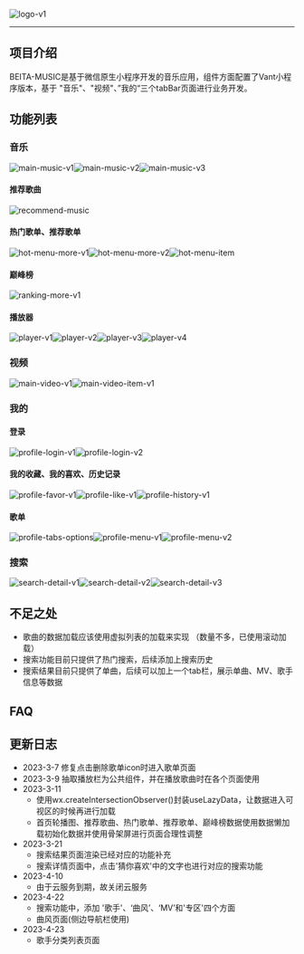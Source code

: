 ![logo-v1](https://raw.githubusercontent.com/beitaandbaozi/BEITA-MUSIC/main/demo-image/logo-v1.png)





------



## 项目介绍

BEITA-MUSIC是基于微信原生小程序开发的音乐应用，组件方面配置了Vant小程序版本，基于 "音乐"、"视频"、”我的“三个tabBar页面进行业务开发。



## 功能列表

### 音乐

![main-music-v1](https://raw.githubusercontent.com/beitaandbaozi/BEITA-MUSIC/main/demo-image/main-music-v1.png)![main-music-v2](https://raw.githubusercontent.com/beitaandbaozi/BEITA-MUSIC/main/demo-image/main-music-v2.png)![main-music-v3](https://raw.githubusercontent.com/beitaandbaozi/BEITA-MUSIC/main/demo-image/main-music-v3.png)



#### 推荐歌曲

![recommend-music](https://raw.githubusercontent.com/beitaandbaozi/BEITA-MUSIC/main/demo-image/recommend-more-v1.png)



#### 热门歌单、推荐歌单

![hot-menu-more-v1](https://raw.githubusercontent.com/beitaandbaozi/BEITA-MUSIC/main/demo-image/hot-menu-more-v1.png)![hot-menu-more-v2](https://raw.githubusercontent.com/beitaandbaozi/BEITA-MUSIC/main/demo-image/hot-menu-more-v2.png)![hot-menu-item](https://raw.githubusercontent.com/beitaandbaozi/BEITA-MUSIC/main/demo-image/hot-menu-item.png)



#### 巅峰榜

![ranking-more-v1](https://raw.githubusercontent.com/beitaandbaozi/BEITA-MUSIC/main/demo-image/ranking-more-v1.png)



#### 播放器

![player-v1](https://raw.githubusercontent.com/beitaandbaozi/BEITA-MUSIC/main/demo-image/player-v1.png)![player-v2](https://raw.githubusercontent.com/beitaandbaozi/BEITA-MUSIC/main/demo-image/player-v2.png)![player-v3](https://raw.githubusercontent.com/beitaandbaozi/BEITA-MUSIC/main/demo-image/player-v3.png)![player-v4](https://raw.githubusercontent.com/beitaandbaozi/BEITA-MUSIC/main/demo-image/player-v4.png)



### 视频

![main-video-v1](https://raw.githubusercontent.com/beitaandbaozi/BEITA-MUSIC/main/demo-image/main-video-v1.png)![main-video-item-v1](https://raw.githubusercontent.com/beitaandbaozi/BEITA-MUSIC/main/demo-image/main-video-item-v1.png)



### 我的

#### 登录

![profile-login-v1](https://raw.githubusercontent.com/beitaandbaozi/BEITA-MUSIC/main/demo-image/profile-login-v1.png)![profile-login-v2](https://raw.githubusercontent.com/beitaandbaozi/BEITA-MUSIC/main/demo-image/profile-login-v2.png)



#### 我的收藏、我的喜欢、历史记录

![profile-favor-v1](https://raw.githubusercontent.com/beitaandbaozi/BEITA-MUSIC/main/demo-image/profile-favor-v1.png)![profile-like-v1](https://raw.githubusercontent.com/beitaandbaozi/BEITA-MUSIC/main/demo-image/profile-like-v1.png)![profile-history-v1](https://raw.githubusercontent.com/beitaandbaozi/BEITA-MUSIC/main/demo-image/profile-history-v1.png)

#### 歌单

![profile-tabs-options](https://raw.githubusercontent.com/beitaandbaozi/BEITA-MUSIC/main/demo-image/profile-tabs-options.png)![profile-menu-v1](https://raw.githubusercontent.com/beitaandbaozi/BEITA-MUSIC/main/demo-image/profile-menu-v1.png)![profile-menu-v2](https://raw.githubusercontent.com/beitaandbaozi/BEITA-MUSIC/main/demo-image/profile-menu-v2.png)



### 搜索

![search-detail-v1](https://raw.githubusercontent.com/beitaandbaozi/BEITA-MUSIC/main/demo-image/search-detail-v1.png)![search-detail-v2](https://raw.githubusercontent.com/beitaandbaozi/BEITA-MUSIC/main/demo-image/search-detail-v2.png)![search-detail-v3](https://raw.githubusercontent.com/beitaandbaozi/BEITA-MUSIC/main/demo-image/search-detail-v3.png)



## 不足之处

- 歌曲的数据加载应该使用虚拟列表的加载来实现 （数量不多，已使用滚动加载）
- 搜索功能目前只提供了热门搜索，后续添加上搜索历史
- 搜索结果目前只提供了单曲，后续可以加上一个tab栏，展示单曲、MV、歌手信息等数据

## FAQ



## 更新日志

- 2023-3-7  修复点击删除歌单icon时进入歌单页面
- 2023-3-9  抽取播放栏为公共组件，并在播放歌曲时在各个页面使用
- 2023-3-11 
  - 使用wx.createIntersectionObserver()封装useLazyData，让数据进入可视区的时候再进行加载
  - 首页轮播图、推荐歌曲、热门歌单、推荐歌单、巅峰榜数据使用数据懒加载初始化数据并使用骨架屏进行页面合理性调整
- 2023-3-21
  - 搜索结果页面渲染已经对应的功能补充
  - 搜索详情页面中，点击'猜你喜欢'中的文字也进行对应的搜索功能
- 2023-4-10
  - 由于云服务到期，故关闭云服务
- 2023-4-22
  - 搜索功能中，添加 '歌手'、‘曲风’、‘MV’和'专区'四个方面
  - 曲风页面(侧边导航栏使用)
- 2023-4-23
  - 歌手分类列表页面

